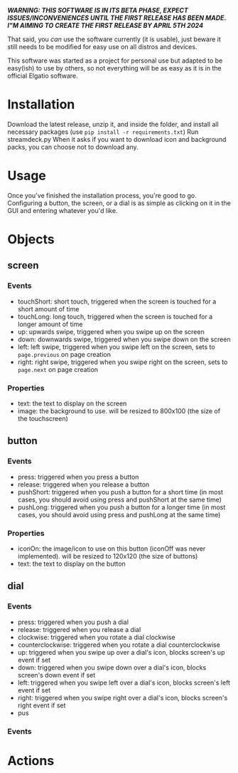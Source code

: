 ***WARNING: THIS SOFTWARE IS IN ITS BETA PHASE, EXPECT ISSUES/INCONVENIENCES UNTIL THE FIRST RELEASE HAS BEEN MADE. I"M AIMING TO CREATE THE FIRST RELEASE BY APRIL 5TH 2024***

That said, you *can* use the software currently (it is usable), just beware it still needs to be modified for easy use on all distros and devices.


This software was started as a project for personal use but adapted to be easy(ish) to use by others, so not everything will be as easy as it is in the official Elgatio software.

# Installation
Download the latest release, unzip it, and inside the folder, and install all necessary packages (use ``pip install -r requirements.txt``)
Run streamdeck.py
When it asks if you want to download icon and background packs, you can choose not to download any.

# Usage
Once you've finished the installation process, you're good to go.
Configuring a button, the screen, or a dial is as simple as clicking on it in the GUI and entering whatever you'd like.

# Objects

## screen
### Events
- touchShort: short touch, triggered when the screen is touched for a short amount of time
- touchLong: long touch, triggered when the screen is touched for a longer amount of time
- up: upwards swipe, triggered when you swipe up on the screen
- down: downwards swipe, triggered when you swipe down on the screen
- left: left swipe, triggered when you swipe left on the screen, sets to ``page.previous`` on page creation
- right: right swipe, triggered when you swipe right on the screen, sets to ``page.next`` on page creation
### Properties
- text: the text to display on the screen
- image: the background to use. will be resized to 800x100 (the size of the touchscreen)

## button
### Events
- press: triggered when you press a button
- release: triggered when you release a button
- pushShort: triggered when you push a button for a short time (in most cases, you should avoid using press and pushShort at the same time)
- pushLong: triggered when you push a button for a longer time (in most cases, you should avoid using press and pushLong at the same time)
### Properties
- iconOn: the image/icon to use on this button (iconOff was never implemented). will be resized to 120x120 (the size of buttons)
- text: the text to display on the button

## dial
### Events
- press: triggered when you push a dial
- release: triggered when you release a dial
- clockwise: triggered when you rotate a dial clockwise
- counterclockwise: triggered when you rotate a dial counterclockwise
- up: triggered when you swipe up over a dial's icon, blocks screen's up event if set
- down: triggered when you swipe down over a dial's icon, blocks screen's down event if set
- left: triggered when you swipe left over a dial's icon, blocks screen's left event if set
- right: triggered when you swipe right over a dial's icon, blocks screen's right event if set
- pus

### Events


# Actions
